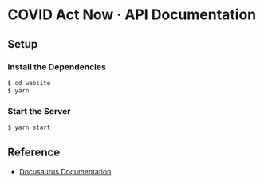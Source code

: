 # COVID Act Now · API Documentation

## Setup

### Install the Dependencies

```sh
$ cd website
$ yarn
```

### Start the Server

```sh
$ yarn start
```

## Reference

- [Docusaurus Documentation](https://docusaurus.io/docs)
